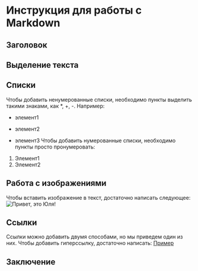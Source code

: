 # Инструкция для работы с Markdown

## Заголовок

## Выделение текста

## Списки

Чтобы добавить ненумерованные списки, необходимо пункты выделить такими знаками, как *, +, -.
Например:
* элемент1
+ элемент2
- элемент3
Чтобы добавить нумерованные списки, необходимо пункты просто пронумеровать:
1. Элемент1
2. Элемент2

## Работа с изображениями

Чтобы вставить изображение в текст, достаточно написать следующее:
![Привет, это Юля!](Юля11.jpeg)

## Ссылки

Ссылки можно добавить двумя способами, но мы приведем один из них.
Чтобы добавить гиперссылку, достаточно написать:
[Пример](https://istina.msu.ru/profile/Julia_Babykina/)

## Заключение

##